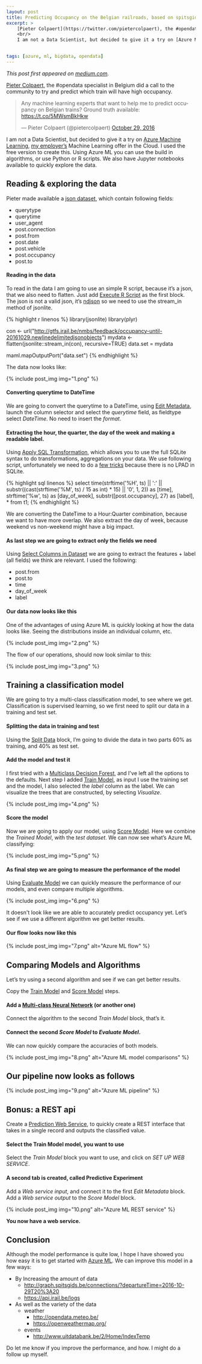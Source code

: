 ```yaml
---
layout: post
title: Predicting Occupancy on the Belgian railroads, based on spitsgids/iRail data, using Azure ML.
excerpt: >
    [Pieter Colpaert](https://twitter.com/pietercolpaert), the #opendata specialist in Belgium did a call to the community to try and predict which train will have high occupancy.
    <br/>
    I am not a Data Scientist, but decided to give it a try on [Azure Machine Learning](https://studio.azureml.net/), [my employer’s](https://microsoft.be/) Machine Learning offer in the Cloud. I used the free version to create this. Using Azure ML you can use the build in algorithms, or use Python or R scripts. We also have Jupyter notebooks available to quickly explore the data.
    

tags: [azure, ml, bigdata, opendata]
---
```


*This post first appeared on [medium.com](https://medium.com/@nathan.gs/predicting-occupancy-on-the-belgian-railroads-based-on-spitsgids-irail-data-using-azure-ml-95aa89f22620).*

[Pieter Colpaert](https://twitter.com/pietercolpaert), the #opendata specialist in Belgium did a call to the community to try and predict which train will have high occupancy.

<blockquote class="twitter-tweet" data-lang="en"><p lang="en" dir="ltr">Any machine learning experts that want to help me to predict occupancy on Belgian trains? Ground truth available: <a href="https://t.co/5MWsmBkHkw">https://t.co/5MWsmBkHkw</a></p>&mdash; Pieter Colpaert (@pietercolpaert) <a href="https://twitter.com/pietercolpaert/status/792311571565387776?ref_src=twsrc%5Etfw">October 29, 2016</a></blockquote>


I am not a Data Scientist, but decided to give it a try on [Azure Machine Learning](https://studio.azureml.net/), [my employer’s](https://microsoft.be/) Machine Learning offer in the Cloud. I used the free version to create this. Using Azure ML you can use the build in algorithms, or use Python or R scripts. We also have Jupyter notebooks available to quickly explore the data.

## Reading & exploring the data

Pieter made available a [json dataset](https://gtfs.irail.be/nmbs/feedback/occupancy-until-20161029.newlinedelimitedjsonobjects), which contain following fields:
- querytype
- querytime
- user_agent
- post.connection
- post.from
- post.date
- post.vehicle
- post.occupancy
- post.to

#### Reading in the data

To read in the data I am going to use an simple R script, because it’s a json, that we also need to flatten. Just add [Execute R Script](https://msdn.microsoft.com/en-us/library/azure/dn905952.aspx) as the first block. The json is not a valid json, it’s [ndjson](http://ndjson.org/) so we need to use the stream_in method of jsonlite.

{% highlight r linenos %}
library(jsonlite)
library(plyr)

con <- url("http://gtfs.irail.be/nmbs/feedback/occupancy-until-20161029.newlinedelimitedjsonobjects")
mydata <- flatten(jsonlite::stream_in(con), recursive=TRUE)
data.set = mydata

maml.mapOutputPort("data.set")
{% endhighlight %}

The data now looks like:

{% include post_img img="1.png"  %}

#### Converting querytime to DateTime

We are going to convert the querytime to a DateTime, using [Edit Metadata](https://msdn.microsoft.com/en-us/library/azure/dn905986.aspx), launch the column selector and select the *querytime* field, as fieldtype select *DateTime*. No need to insert the *format*.

#### Extracting the hour, the quarter, the day of the week and making a readable label.

Using [Apply SQL Transformation](https://msdn.microsoft.com/en-us/library/azure/dn905914.aspx), which allows you to use the full SQLite syntax to do transformations, aggregations on your data. We use following script, unfortunately we need to do a [few tricks](http://stackoverflow.com/a/35060424) because there is no LPAD in SQLite.

{% highlight sql linenos %}
select 
time(strftime('%H', ts) || ':' || substr((cast(strftime('%M', ts) / 15 as int) * 15) || '0', 1, 2)) as [time],
strftime('%w', ts) as [day_of_week],
substr([post.occupancy], 27) as [label],
 * 
from t1;
{% endhighlight %}

We are converting the DateTime to a Hour:Quarter combination, because we want to have more overlap. We also extract the day of week, because weekend vs non-weekend might have a big impact.

#### As last step we are going to extract only the fields we need

Using [Select Columns in Dataset](https://msdn.microsoft.com/en-us/library/azure/dn905883.aspx) we are going to extract the features + label (all fields) we think are relevant. 
I used the following: 
- post.from
- post.to
- time
- day_of_week
- label

#### Our data now looks like this

One of the advantages of using Azure ML is quickly looking at how the data looks like. Seeing the distributions inside an individual column, etc.

{% include post_img img="2.png"  %}

The flow of our operations, should now look similar to this:

{% include post_img img="3.png"  %}


## Training a classification model

We are going to try a multi-class classification model, to see where we get. Classification is supervised learning, so we first need to split our data in a training and test set.

#### Splitting the data in training and test
Using the [Split Data](https://msdn.microsoft.com/en-us/library/azure/dn905969.aspx) block, I’m going to divide the data in two parts 60% as training, and 40% as test set.

#### Add the model and test it

I first tried with a [Multiclass Decision Forest](https://msdn.microsoft.com/en-us/library/azure/dn906015.aspx), and I've left all the options to the defaults. Next step I added [Train Model](https://msdn.microsoft.com/en-us/library/azure/dn906044.aspx), as input I use the training set and the model, I also selected the *label* column as the label. We can visualize the trees that are constructed, by selecting *Visualize*.

{% include post_img img="4.png"  %}

#### Score the model

Now we are going to apply our model, using [Score Model](https://msdn.microsoft.com/en-us/library/azure/dn905995.aspx). Here we combine the *Trained Model*, with the *test dataset*. We can now see what’s Azure ML classifying:

{% include post_img img="5.png"  %}

#### As final step we are going to measure the performance of the model

Using [Evaluate Model](https://msdn.microsoft.com/en-us/library/azure/dn905915.aspx) we can quickly measure the performance of our models, and even compare multiple algorithms.

{% include post_img img="6.png"  %}

It doesn't look like we are able to accurately predict occupancy yet. Let’s see if we use a different algorithm we get better results.

#### Our flow looks now like this

{% include post_img img="7.png" alt="Azure ML flow"  %}

## Comparing Models and Algorithms

Let’s try using a second algorithm and see if we can get better results.

Copy the [Train Model](#add-the-model-and-test-it) and [Score Model](#score-the-model) steps.

#### Add a [Multi-class Neural Network](https://msdn.microsoft.com/en-us/library/azure/dn906030.aspx) (or another one)

Connect the algorithm to the second *Train Model* block, that’s it.

#### Connect the second *Score Model* to *Evaluate Model*. 

We can now quickly compare the accuracies of both models.

{% include post_img img="8.png" alt="Azure ML model comparisons"  %}

## Our pipeline now looks as follows

{% include post_img img="9.png" alt="Azure ML pipeline"  %}

## Bonus: a REST api

Create a [Prediction Web Service](https://azure.microsoft.com/en-us/documentation/articles/machine-learning-walkthrough-5-publish-web-service/), to quickly create a REST interface that takes in a single record and outputs the classified value.

#### Select the Train Model model, you want to use

Select the *Train Model* block you want to use, and click on *SET UP WEB SERVICE*.

#### A second tab is created, called **Predictive Experiment**

Add a *Web service input*, and connect it to the first *Edit Metadata* block. 
Add a *Web service output* to the *Score Model* block.

{% include post_img img="10.png" alt="Azure ML REST service"  %}

**You now have a web service.**

## Conclusion

Although the model performance is quite low, I hope I have showed you how easy it is to get started with [Azure ML](https://studio.azureml.net). 
We can improve this model in a few ways:
- By Increasing the amount of data
    - <http://graph.spitsgids.be/connections/?departureTime=2016-10-29T20%3A20>
    - <https://api.irail.be/logs>
- As well as the variety of the data
    - weather 
        - <http://opendata.meteo.be/>
        - <https://openweathermap.org/>
    - events
        - <http://www.uitdatabank.be/2/Home/IndexTemp>
    
Do let me know if you improve the performance, and how. I might do a follow up myself.




